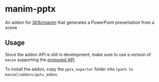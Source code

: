 # manim-pptx
An addon for [3b1b/manim](https://github.com/3b1b/manim) that generates a PowerPoint presentation from a scene

## Usage
Since the addon API is still in development, make sure to use a version of `manim` supporting the [proposed API](https://github.com/3b1b/manim/pull/609).

To install the addon, copy the `pptx_exporter` folder into `[path to manim]/addons/pptx_addon`.
